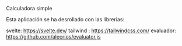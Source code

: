 Calculadora simple 


Esta aplicación se ha desrollado con las librerias:

svelte: https://svelte.dev/
tailwind : https://tailwindcss.com/
evaluador: https://github.com/alecrios/evaluator.js
